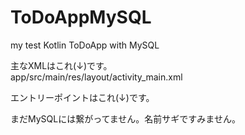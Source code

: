 # ToDoAppMySQL
my test Kotlin ToDoApp with MySQL

主なXMLはこれ(↓)です。</br>
app/src/main/res/layout/activity_main.xml

エントリーポイントはこれ(↓)です。

まだMySQLには繋がってません。名前サギですみません。
